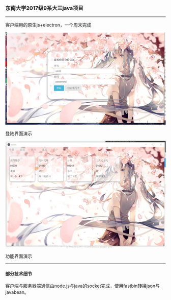 ### 东南大学2017级9系大三java项目

---

客户端用的原生js+electron，一个周末完成

![登陆界面](./images/demo1.jpg)

登陆界面演示

![功能界面演示](./images/demo2.jpg)

功能界面演示

---

#### 部分技术细节

客户端与服务器端通信由node.js与java的socket完成，使用fastbin转换json与javabean。


